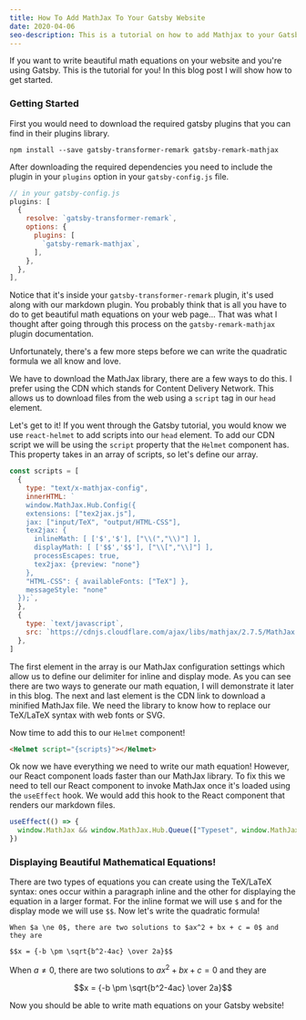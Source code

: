 ```yaml
---
title: How To Add MathJax To Your Gatsby Website
date: 2020-04-06
seo-description: This is a tutorial on how to add Mathjax to your Gatsby website.
---
```


If you want to write beautiful math equations on your website and you're using Gatsby. This is the tutorial for you! In this blog post I will show how to get started.

### Getting Started

First you would need to download the required gatsby plugins that you can find in their plugins library.

```
npm install --save gatsby-transformer-remark gatsby-remark-mathjax
```

After downloading the required dependencies you need to include the plugin in your `plugins` option in your `gatsby-config.js` file.

```javascript
// in your gatsby-config.js
plugins: [
  {
    resolve: `gatsby-transformer-remark`,
    options: {
      plugins: [
        `gatsby-remark-mathjax`,
      ],
    },
  },
],
```

Notice that it's inside your `gatsby-transformer-remark` plugin, it's used along with our markdown plugin. You probably think that is all you have to do to get beautiful math equations on your web page... That was what I thought after going through this process on the `gatsby-remark-mathjax` plugin documentation.

Unfortunately, there's a few more steps before we can write the quadratic formula we all know and love.

We have to download the MathJax library, there are a few ways to do this. I prefer using the CDN which stands for Content Delivery Network. This allows us to download files from the web using a `script` tag in our `head` element.

Let's get to it! If you went through the Gatsby tutorial, you would know we use `react-helmet` to add scripts into our `head` element. To add our CDN script we will be using the `script` property that the `Helmet` component has. This property takes in an array of scripts, so let's define our array.

```javascript
const scripts = [
  {
    type: "text/x-mathjax-config",
    innerHTML: `
    window.MathJax.Hub.Config({
    extensions: ["tex2jax.js"],
    jax: ["input/TeX", "output/HTML-CSS"],
    tex2jax: {
      inlineMath: [ ['$','$'], ["\\(","\\)"] ],
      displayMath: [ ['$$','$$'], ["\\[","\\]"] ],
      processEscapes: true,
      tex2jax: {preview: "none"}
    },
    "HTML-CSS": { availableFonts: ["TeX"] },
    messageStyle: "none"
  });`,
  },
  {
    type: `text/javascript`,
    src: `https://cdnjs.cloudflare.com/ajax/libs/mathjax/2.7.5/MathJax.js?config=TeX-AMS-MML_HTMLorMML`,
  },
]
```

The first element in the array is our MathJax configuration settings which allow us to define our delimiter for inline and display mode. As you can see there are two ways to generate our math equation, I will demonstrate it later in this blog. The next and last element is the CDN link to download a minified MathJax file. We need the library to know how to replace our TeX/LaTeX syntax with web fonts or SVG.

Now time to add this to our `Helmet` component!

```html
<Helmet script="{scripts}"></Helmet>
```

Ok now we have everything we need to write our math equation! However, our React component loads faster than our MathJax library. To fix this we need to tell our React component to invoke MathJax once it's loaded using the `useEffect` hook. We would add this hook to the React component that renders our markdown files.

```javascript
useEffect(() => {
  window.MathJax && window.MathJax.Hub.Queue(["Typeset", window.MathJax.Hub])
})
```

### Displaying Beautiful Mathematical Equations!

There are two types of equations you can create using the TeX/LaTeX syntax: ones occur within a paragraph inline and the other for displaying the equation in a larger format. For the inline format we will use `$` and for the display mode we will use `$$`. Now let's write the quadratic formula!

```
When $a \ne 0$, there are two solutions to $ax^2 + bx + c = 0$ and they are

$$x = {-b \pm \sqrt{b^2-4ac} \over 2a}$$
```

When $a \ne 0$, there are two solutions to $ax^2 + bx + c = 0$ and they are

$$x = {-b \pm \sqrt{b^2-4ac} \over 2a}$$

Now you should be able to write math equations on your Gatsby website!

